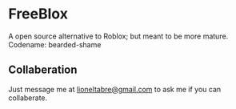 FreeBlox
========

A open source alternative to Roblox; but meant to be more mature. Codename: bearded-shame

Collaberation
--------
Just message me at lioneltabre@gmail.com to ask me if you can collaberate.
